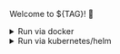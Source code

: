 Welcome to ${TAG}! :tada:

<!-- In this release, we:
* Summary of high-level changes -->

<!-- Thanks to:
* @${GITHUB_USER} -->

<details>
<summary>Run via docker</summary>

```bash
# via ghcr.io
docker run --name trickster -d -v /path/to/trickster.yaml:/etc/trickster/trickster.yaml -p 0.0.0.0:8480:8480 ghcr.io/trickstercache/trickster:${TAG}

# via docker.io
docker run --name trickster -d -v /path/to/trickster.yaml:/etc/trickster/trickster.yaml -p 0.0.0.0:8480:8480 docker.io/trickstercache/trickster:${TAG}
```
</details>

<details>
<summary>Run via kubernetes/helm</summary>

```bash
helm install trickster oci://ghcr.io/trickstercache/charts/trickster --version ${TAG}
```

For more information, see:
* [Trying Out Trickster](https://github.com/trickstercache/trickster/tree/${TAG}#trying-out-trickster)
* trickster's [helm chart](https://github.com/trickstercache/helm-charts).
</details>
